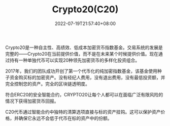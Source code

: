 ﻿---
weight: 
title: "Crypto20(C20)"
description: "Crypto20是一种自主性、高绩效、低成本加密货币指数基金"
date: 2022-07-19T21:57:40+08:00
lastmod: 2022-07-19T16:45:40+08:00
draft: false
authors: ["june"]
featuredImage: "359.png"
link: "https://www.crypto20.com/zh-hans/"
tags: ["数字代币","Crypto20(C20)"]
categories: ["navigation"]
navigation: ["数字代币"]
lightgallery: true
toc: true
pinned: false
recommend: false
recommend1: false
---
Crypto20是一种自主性、高绩效、低成本加密货币指数基金。交易系统的发展是完整的——Crypto20在当前提供价值，而不是在未来某个时候提供价值。现在通过持有一种单独代币可以实现20种领先加密货币的多样化投资组合。

2017年，我们的团队成功开创了第一个代币化的纯加密指数基金，该基金使用种子资金购买标的加密资产。没有经纪人费用，没有退出费用，没有最低投资额，并完全控制您的资产。完全的区块链透明度。

符合ERC20的安全智能合约，CRYPTO20让每个人都可以在面临广泛有限风险的情况下获得加密货币回报。

C20代币通过智能合约中独特的清算选项直接与标的资产挂钩。这可以保护资产价格，并确保它永远不会低于代币在标的资产中的份额。